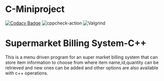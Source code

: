 # C-Miniproject

[![Codacy Badge](https://api.codacy.com/project/badge/Grade/b9fb9ed8a4be4f8f8b164ee38bc873ac)](https://app.codacy.com/gh/99002659/C-Project?utm_source=github.com&utm_medium=referral&utm_content=99002659/C-Project&utm_campaign=Badge_Grade) ![cppcheck-action](https://github.com/99002450/C-Miniproject/workflows/cppcheck-action/badge.svg?branch=main)  ![Valgrind](https://github.com/99002659/C-Project/workflows/Valgrind/badge.svg?branch=main)




# Supermarket Billing System-C++


This is a menu driven program for an super market billing system  that can store item information to choose from where item name,id,quantity can be 
retrieved and new ones can be added and other options are also available with c++ operations. 



